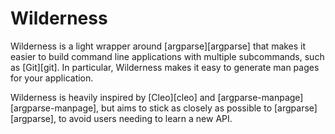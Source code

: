 # Wilderness

Wilderness is a light wrapper around [argparse][argparse] that makes it easier 
to build command line applications with multiple subcommands, such as 
[Git][git]. In particular, Wilderness makes it easy to generate man pages for 
your application.

Wilderness is heavily inspired by [Cleo][cleo] and 
[argparse-manpage][argparse-manpage], but aims to stick as closely as possible 
to [argparse][argparse], to avoid users needing to learn a new API.


